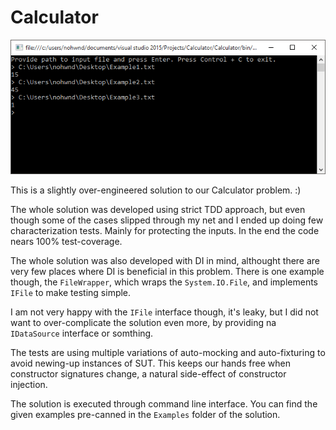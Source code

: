 # Calculator
![](Examples/Results.PNG)

This is a slightly over-engineered solution to our Calculator problem. :) 

The whole solution was developed using strict TDD approach, but even though some of the cases slipped through my net and I ended up doing few characterization tests. Mainly for protecting the inputs. In the end the code nears 100% test-coverage.

The whole solution was also developed with DI in mind, althought there are very few places where DI is beneficial in this problem. There is one example though, the `FileWrapper`, which wraps the `System.IO.File`, and implements `IFile` to make testing simple. 

I am not very happy with the `IFile` interface though, it's leaky, but I did not want to over-complicate the solution even more, by providing na `IDataSource` interface or somthing.

The tests are using multiple variations of auto-mocking and auto-fixturing to avoid newing-up instances of SUT. This keeps our hands free when constructor signatures change, a natural side-effect of constructor injection.

The solution is executed through command line interface. You can find the given examples pre-canned in the `Examples` folder of the solution. 

